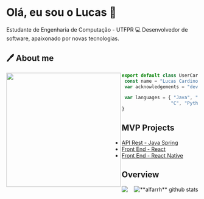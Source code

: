 # Olá, eu sou o Lucas 👋

Estudante de Engenharia de Computação - UTFPR 💻
Desenvolvedor de software, apaixonado por novas tecnologias.

## 🖊 **About me**

<img align="left" width="300" src=https://media1.tenor.com/m/CzdMW7wnLn8AAAAC/coding.gif/>

```typescript
export default class UserCardinot {
 const name = "Lucas Cardinot da Silva";
 var acknowledgements = "dev";

 var languages = { "Java", "HTML", "React", "React Native",
                  "C", "Python", "JavaScript", "TypeScript"}; 
}
```

## **MVP Projects**

- [API Rest - Java Spring](https://github.com/UserCardinot/G1_API_Serratec)
- [Front End - React](https://github.com/UserCardinot/Serratec_React)
- [Front End - React Native](https://github.com/UserCardinot/Serratec_ReactNative_Grupo)

## **Overview**


<img align="left" src="https://github-readme-stats.vercel.app/api/top-langs/?username=usercardinot&theme=dracula&hide=ruby" />


<a href="https://github.com/Gurupreet">
 <img align="right" src="https://github-readme-stats.vercel.app/api?username=usercardinot&show_icons=true&theme=dracula&line_height=27&hide=stars" alt="**alfarrh** github stats"/>
</a>
